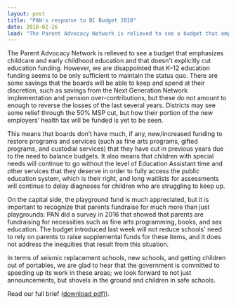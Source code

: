 ```yaml
---
layout: post
title: "PAN's response to BC Budget 2018"
date: 2018-02-26
lead: "The Parent Advocacy Network is relieved to see a budget that emphasizes childcare and early childhood education and that doesn't explicitly cut education funding. However, we are disappointed that K­–12 education funding seems to be only sufficient to maintain the status quo."
---
```

 
The Parent Advocacy Network is relieved to see a budget that emphasizes childcare and early childhood education and that doesn't explicitly cut education funding. However, we are disappointed that K­–12 education funding seems to be only sufficient to maintain the status quo. There are some savings that the boards will be able to keep and spend at their discretion, such as savings from the Next Generation Network implementation and pension over-contributions, but these do not amount to enough to reverse the losses of the last several years. Districts may see some relief through the 50% MSP cut, but how their portion of the new employers’ health tax will be funded is yet to be seen.
 
This means that boards don’t have much, if any, new/increased funding to restore programs and services (such as fine arts programs, gifted programs, and custodial services) that they have cut in previous years due to the need to balance budgets. It also means that children with special needs will continue to go without the level of Education Assistant time and other services that they deserve in order to fully access the public education system, which is their right, and long waitlists for assessments will continue to delay diagnoses for children who are struggling to keep up.
 
On the capital side, the playground fund is much appreciated, but it is important to recognize that parents fundraise for much more than just playgrounds: PAN did a survey in 2016 that showed that parents are fundraising for necessities such as fine arts programming, books, and sex education. The budget introduced last week will not reduce schools' need to rely on parents to raise supplemental funds for these items, and it does not address the inequities that result from this situation.
 
In terms of seismic replacement schools, new schools, and getting children out of portables, we are glad to hear that the government is committed to speeding up its work in these areas; we look forward to not just announcements, but shovels in the ground and children in safe schools.

Read our full brief ([download pdf)](/downloads/180226_pan_response_to_budget_media_release_v1.pdf)).
